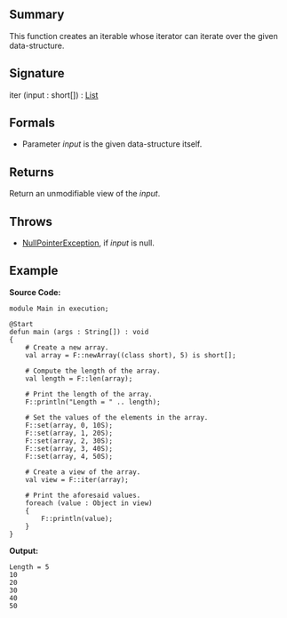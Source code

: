 ## Summary

This function creates an iterable whose iterator can iterate over the given data-structure.

## Signature

iter (input : short[]) : [List](https://docs.oracle.com/javase/7/docs/api/java/util/List.html)

## Formals

+ Parameter <i>input</i> is the given data-structure itself.

## Returns

Return an unmodifiable view of the <i>input</i>.

## Throws

+ [NullPointerException](https://docs.oracle.com/javase/7/docs/api/java/lang/NullPointerException.html), if <i>input</i> is null.

## Example

**Source Code:**

```plain
module Main in execution;

@Start
defun main (args : String[]) : void
{
    # Create a new array. 
    val array = F::newArray((class short), 5) is short[];

    # Compute the length of the array. 
    val length = F::len(array);

    # Print the length of the array. 
    F::println("Length = " .. length);

    # Set the values of the elements in the array.
    F::set(array, 0, 10S);
    F::set(array, 1, 20S);
    F::set(array, 2, 30S);
    F::set(array, 3, 40S);
    F::set(array, 4, 50S);

    # Create a view of the array.
    val view = F::iter(array);

    # Print the aforesaid values. 
    foreach (value : Object in view)
    {
        F::println(value);
    }
}
```

**Output:**

```plain
Length = 5
10
20
30
40
50
```

